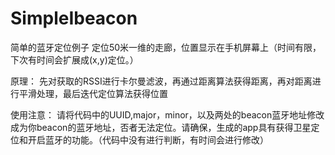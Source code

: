 # SimpleIbeacon
简单的蓝牙定位例子
定位50米一维的走廊，位置显示在手机屏幕上（时间有限，下次有时间会扩展成(x,y)定位。）

原理：
     先对获取的RSSI进行卡尔曼滤波，再通过距离算法获得距离，再对距离进行平滑处理，最后迭代定位算法获得位置

使用注意：
     请将代码中的UUID,major，minor，以及两处的beacon蓝牙地址修改成为你beacon的蓝牙地址，否者无法定位。请确保，生成的app具有获得卫星定位和开启蓝牙的功能。（代码中没有进行判断，有时间会进行修改）

